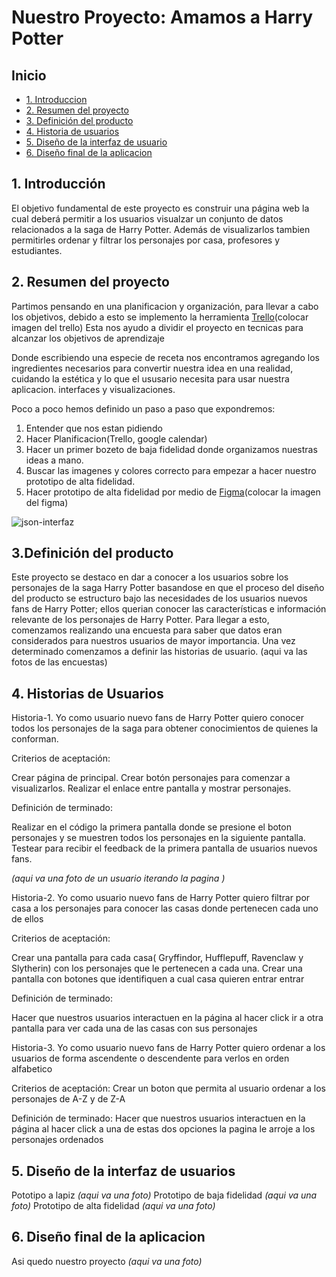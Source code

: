 # Nuestro Proyecto: Amamos a Harry Potter

## Inicio


* [1. Introduccion](#1-introduccion)
* [2. Resumen del proyecto](#2-resumen)
* [3. Definición del producto ](#3-Definicion)
* [4. Historia de usuarios](#4-Historia)
* [5. Diseño de la interfaz de usuario](#5-diseño)
* [6. Diseño final de la aplicacion ](#6-hacker-edition)


## 1. Introducción
El objetivo fundamental de este proyecto es  construir una página web la cual deberá permitir a los usuarios visualzar un conjunto de datos relacionados a la saga de Harry Potter. Además de visualizarlos tambien permitirles ordenar y filtrar los personajes por casa, profesores y estudiantes.  

## 2. Resumen del proyecto

Partimos pensando en una planificacion y organización, para llevar a cabo los objetivos, debido a esto se implemento la herramienta [Trello](https://trello.com/invite/b/TTwdmQHT/edbacbe0bdb2f2ed41096c422200969c/data-lovers)(colocar imagen del trello) Esta nos ayudo a dividir el proyecto en tecnicas para alcanzar los objetivos de aprendizaje

Donde escribiendo una especie de receta nos encontramos agregando los  ingredientes necesarios para convertir nuestra idea en una realidad, cuidando la estética y lo que el ususario necesita para usar nuestra aplicacion. interfaces y visualizaciones.

Poco a poco hemos definido un paso a paso que expondremos:

1. Entender que nos estan pidiendo
2. Hacer Planificacion(Trello, google calendar)
3. Hacer un primer bozeto de baja fidelidad donde organizamos nuestras ideas a mano.
4. Buscar las imagenes y colores correcto para empezar a hacer nuestro prototipo de alta fidelidad.
5. Hacer prototipo de alta fidelidad por medio de [Figma](https://www.figma.com/file/bqaSp8DrxUJ5YCDiRuS3MA/Untitled?node-id=33%3A6)(colocar la imagen del figma)

![json-interfaz](https://lh4.googleusercontent.com/Tn-RPXS26pVvOTdUzRT1KVaJ-_QbFs9SpcGLxSPE43fgbHaXtFgMUInuDt7kV41DkT1j8Tt29V0LxQW7SMtC6digOIhfTXSBKdwI08wUwhD3RAqlwy0hjfmhZ2BFe91mtmCSEqysfgk)

## 3.Definición del producto

Este proyecto se destaco en dar a conocer a los usuarios sobre los personajes de la saga Harry Potter basandose en que el proceso del diseño del producto se estructuro bajo las necesidades de los usuarios nuevos fans de Harry Potter; ellos querian conocer  las características e información relevante de los personajes de Harry Potter. Para llegar a esto, comenzamos realizando una encuesta para saber que datos eran considerados para nuestros usuarios de mayor importancia. Una vez determinado comenzamos a definir las historias de usuario.
(aqui va las fotos de las encuestas)

## 4. Historias de Usuarios 
 
 Historia-1.
 Yo como usuario nuevo fans de Harry Potter quiero conocer todos los personajes de la saga para obtener conocimientos de quienes la conforman.

Criterios de aceptación:

Crear página de principal.
Crear botón personajes para comenzar a visualizarlos.
Realizar el enlace entre pantalla y mostrar personajes.

Definición de terminado:

Realizar en el código la primera pantalla donde se presione el boton personajes y se muestren todos los personajes en la siguiente pantalla.
Testear para recibir el feedback de la primera pantalla de usuarios nuevos fans.

*(aqui va una foto de un usuario iterando la pagina )*

Historia-2. 
Yo como usuario nuevo fans de Harry Potter quiero filtrar por casa a los personajes para conocer las casas donde pertenecen cada uno de ellos

Criterios de aceptación:
 
 Crear una pantalla para cada casa( Gryffindor, Hufflepuff, Ravenclaw y Slytherin) con los personajes que le pertenecen a cada una.
 Crear una pantalla con  botones que identifiquen a cual casa quieren entrar entrar 
 
Definición de terminado:

Hacer que nuestros usuarios interactuen en la página al hacer click ir a otra pantalla para ver cada una de las casas con sus personajes

Historia-3. Yo como usuario nuevo fans de Harry Potter quiero ordenar a los usuarios de forma ascendente o descendente para verlos en orden alfabetico

Criterios de aceptación: 
 Crear un boton que permita al usuario ordenar a los personajes de A-Z y de Z-A

Definición de terminado:
Hacer que nuestros usuarios interactuen en la página al hacer click a una de estas dos opciones la pagina le arroje a los personajes ordenados

## 5. Diseño de la interfaz de usuarios

Pototipo a lapiz 
*(aqui va una foto)*
Prototipo de baja fidelidad 
*(aqui va una foto)*
Prototipo de alta fidelidad
*(aqui va una foto)*

## 6.  Diseño final de la aplicacion
Asi quedo nuestro proyecto 
*(aqui va una foto)*







